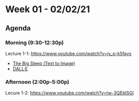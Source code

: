 # Week 01 - 02/02/21

## Agenda


### Morning (9:30-12:30p)
Lecture 1-1: https://www.youtube.com/watch?v=jv_p-k5fays
* [The Big Sleep (Text to Image)](https://dank.xyz/)
* [DALL·E](https://openai.com/blog/dall-e/)
  

### Afternoon (2:00p-5:00p)
Lecure 1-2: https://www.youtube.com/watch?v=tw-3QEblSGI



